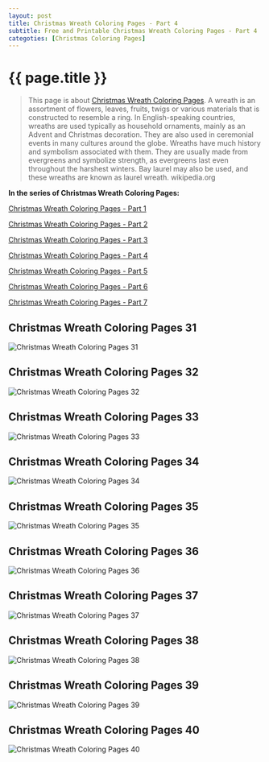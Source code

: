 ```yaml
---
layout: post
title: Christmas Wreath Coloring Pages - Part 4
subtitle: Free and Printable Christmas Wreath Coloring Pages - Part 4
categoties: [Christmas Coloring Pages]
---
```

{{ page.title }}
================
> This page is about [Christmas Wreath Coloring Pages](https://hoanghabelle.github.io/). A wreath is an assortment of flowers, leaves, fruits, twigs or various materials that is constructed to resemble a ring. In English-speaking countries, wreaths are used typically as household ornaments, mainly as an Advent and Christmas decoration. They are also used in ceremonial events in many cultures around the globe. Wreaths have much history and symbolism associated with them. They are usually made from evergreens and symbolize strength, as evergreens last even throughout the harshest winters. Bay laurel may also be used, and these wreaths are known as laurel wreath. wikipedia.org

**In the series of Christmas Wreath Coloring Pages:**

[Christmas Wreath Coloring Pages - Part 1](https://hoanghabelle.github.io/2017/11/04/Christmas-Wreath-Coloring-Pages-part-1.html)

[Christmas Wreath Coloring Pages - Part 2](https://hoanghabelle.github.io/2017/11/04/Christmas-Wreath-Coloring-Pages-part-2.html)

[Christmas Wreath Coloring Pages - Part 3](https://hoanghabelle.github.io/2017/11/04/Christmas-Wreath-Coloring-Pages-part-3.html)

[Christmas Wreath Coloring Pages - Part 4](https://hoanghabelle.github.io/2017/11/04/Christmas-Wreath-Coloring-Pages-part-4.html)

[Christmas Wreath Coloring Pages - Part 5](https://hoanghabelle.github.io/2017/11/04/Christmas-Wreath-Coloring-Pages-part-5.html)

[Christmas Wreath Coloring Pages - Part 6](https://hoanghabelle.github.io/2017/11/04/Christmas-Wreath-Coloring-Pages-part-6.html)

[Christmas Wreath Coloring Pages - Part 7](https://hoanghabelle.github.io/2017/11/04/Christmas-Wreath-Coloring-Pages-part-7.html)


## Christmas Wreath Coloring Pages 31
![Christmas Wreath Coloring Pages 31](https://hoanghabelle.github.io/img/Christmas-Wreath-Coloring-Pages%20(31).jpg "Christmas Wreath Coloring Pages 31")

## Christmas Wreath Coloring Pages 32
![Christmas Wreath Coloring Pages 32](https://hoanghabelle.github.io/img/Christmas-Wreath-Coloring-Pages%20(32).jpg "Christmas Wreath Coloring Pages 32")

## Christmas Wreath Coloring Pages 33
![Christmas Wreath Coloring Pages 33](https://hoanghabelle.github.io/img/Christmas-Wreath-Coloring-Pages%20(33).jpg "Christmas Wreath Coloring Pages 33")

## Christmas Wreath Coloring Pages 34
![Christmas Wreath Coloring Pages 34](https://hoanghabelle.github.io/img/Christmas-Wreath-Coloring-Pages%20(34).jpg "Christmas Wreath Coloring Pages 34")

<script async src="//pagead2.googlesyndication.com/pagead/js/adsbygoogle.js"></script><ins class="adsbygoogle" style="display:block" data-ad-format="fluid" data-ad-layout-key="-8i+1w-dq+e9+ft" data-ad-client="ca-pub-6753140515841889" data-ad-slot="6190446671"></ins> <script> (adsbygoogle = window.adsbygoogle || []).push({}); </script>

## Christmas Wreath Coloring Pages 35
![Christmas Wreath Coloring Pages 35](https://hoanghabelle.github.io/img/Christmas-Wreath-Coloring-Pages%20(35).jpg "Christmas Wreath Coloring Pages 35")

## Christmas Wreath Coloring Pages 36
![Christmas Wreath Coloring Pages 36](https://hoanghabelle.github.io/img/Christmas-Wreath-Coloring-Pages%20(36).jpg "Christmas Wreath Coloring Pages 36")

## Christmas Wreath Coloring Pages 37
![Christmas Wreath Coloring Pages 37](https://hoanghabelle.github.io/img/Christmas-Wreath-Coloring-Pages%20(37).jpg "Christmas Wreath Coloring Pages 37")

## Christmas Wreath Coloring Pages 38
![Christmas Wreath Coloring Pages 38](https://hoanghabelle.github.io/img/Christmas-Wreath-Coloring-Pages%20(38).jpg "Christmas Wreath Coloring Pages 38")

<script async src="//pagead2.googlesyndication.com/pagead/js/adsbygoogle.js"></script><ins class="adsbygoogle" style="display:block" data-ad-format="fluid" data-ad-layout-key="-8i+1w-dq+e9+ft" data-ad-client="ca-pub-6753140515841889" data-ad-slot="6190446671"></ins> <script> (adsbygoogle = window.adsbygoogle || []).push({}); </script>

## Christmas Wreath Coloring Pages 39
![Christmas Wreath Coloring Pages 39](https://hoanghabelle.github.io/img/Christmas-Wreath-Coloring-Pages%20(39).jpg "Christmas Wreath Coloring Pages 39")

## Christmas Wreath Coloring Pages 40
![Christmas Wreath Coloring Pages 40](https://hoanghabelle.github.io/img/Christmas-Wreath-Coloring-Pages%20(40).jpg "Christmas Wreath Coloring Pages 40")

